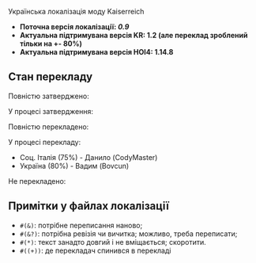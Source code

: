 Українська локалізація моду Kaiserreich 
- **Поточна версія локалізації: *0.9***
- **Актуальна підтримувана версія KR: 1.2 (але переклад зроблений тільки на +- 80%)**
- **Актуальна підтримувана версія HOI4: 1.14.8**

## Стан перекладу
Повністю затверджено:

У процесі затвердження:

Повністю перекладено:

У процесі перекладу:
- Соц. Італія (75%) - Данило (CodyMaster)
- Україна (80%) - Вадим (Bovcun)

Не перекладено:

## Примітки у файлах локалізації
- `#(&)`: потрібне переписання наново;
- `#(&?)`: потрібна ревізія чи вичитка; можливо, треба переписати;
- `#(*)`: текст занадто довгий і не вміщається; скоротити.
- `#((+))`: де перекладач спинився в перекладі
